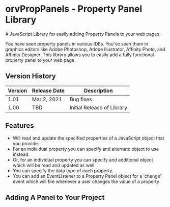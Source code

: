# orvPropPanels - Property Panel Library
A JavaScript Library for easily adding Property Panels to your web pages.

You have seen property panels in various IDEs. You've seen them in graphics editors like Adobe Photoshop, Adobe Illustrator, Affinity Photo, and Affinity Designer. This library allows you to easily add a fully functional property panel to your web page.

## Version History

| Version | Release Date | Description |
| ------- | ------------ | ----------- |
|   1.01  | Mar 2, 2021  | Bug fixes   |
|   1.00  | TBD          | Initial Release of Library |

## Features
- Will read and update the specified properties of a JavaScript object that you provide.
- For an individual property you can specify and alternate object to use instead.
- Or, for an individual property you can specify and additional object which will be read and updated as well
- You can specify the data type of each property.
- You can add an EventListener to a Property Panel object for a 'change' event which will fire whenever a user changes the value of a property

## Adding A Panel to Your Project

##
